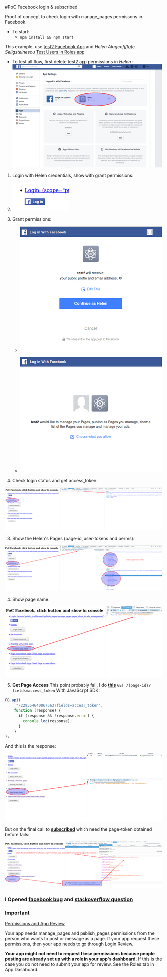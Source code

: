 #PoC Facebook login & subscribed

Proof of concept to check login with manage_pages permissons in Facebook.

* To start:
  * `npm install && npm start`

This example, use [test2 Facebook App](https://developers.facebook.com/apps/255986568181021/dashboard/) and _Helen Alagcefjffgfc Seligsteinescu_ [Test Users in Roles app](https://developers.facebook.com/apps/255986568181021/roles/test-users/)

* To test all flow, first delete test2 app permissions in _Helen_ :
![delete app permissions](./src/img/deletePermissions.png)


 1. Login with Helen credentials, show with grant permissions:
  1. ![login](./src/img/login.png)

  2. Grant permissions:
      * ![profile permissions](./src/img/profilePermissions.png)

      * ![page permissions](./src/img/pagePermissions.png)

 2. Check login status and get access_token:

 ![login status](./src/img/loginStatus.png)

 3. Show the Helen's Pages (page-id, user-tokens and perms):

 ![show pagtes](./src/img/pageList.png)

 4. Show page name:

 ![page name](./src/img/pageName.png)

 5. **Get Page Access** This point probably fail, I do **[this](https://developers.facebook.com/docs/pages/access-tokens)**
`GET /{page-id}?fields=access_token`
 With JavaScript SDK:
 ```JavaScript
 FB.api(
      "/229554640867563?fields=access_token",
     function (response) {
       if (response && !response.error) {
         console.log(response);
       }
     }
 );
 ```
And this is the response:

  ![page token response](./src/img/pageTokenResponse.png)

 But on the final call to **[subscribed](https://developers.facebook.com/docs/graph-api/reference/page/subscribed_apps)** which need the page-token obtained before fails:

 ![page subscribed fail](./src/img/pageSubscribed.png)

### I Opened [facebook bug](https://developers.facebook.com/bugs/1928544617392510/) and [stackoverflow question](https://stackoverflow.com/questions/44208298/get-a-page-token-to-subscribe-my-application-to-the-users-pages)



 ### Important

 [Permissions and App Review](https://developers.facebook.com/docs/facebook-login/permissions#reference-manage_pages)

Your app needs manage_pages and publish_pages permissions from the person who wants to post or message as a page. If your app request these permissions, then your app needs to go through Login Review.

**Your app might not need to request these permissions because people posting are already set up with a role in your app's dashboard.** If this is the case you do not need to submit your app for review. See the Roles tab in App Dashboard.

